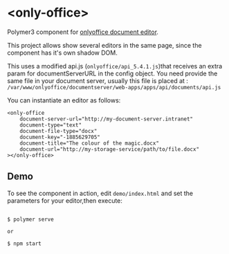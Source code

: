 
  

# \<only-office\>

  

Polymer3 component for [onlyoffice document editor](https://www.onlyoffice.com/es/document-editor.aspx).

This project allows show several editors in the same page, since the component has it's own shadow DOM.

This uses a modified api.js (``onlyoffice/api_5.4.1.js``)that receives an extra param for documentServerURL in the config object.
You need provide the same file in your document server,
usually this file is placed at : 
``/var/www/onlyoffice/documentserver/web-apps/apps/api/documents/api.js``

  

You can instantiate an editor as follows:
```
<only-office
	document-server-url="http://my-document-server.intranet"
	document-type="text"
	document-file-type="docx"
	document-key="-1885629705"
	document-title="The colour of the magic.docx"
	document-url="http://my-storage-service/path/to/file.docx"
></only-office>
```

## Demo
To see the component in action, edit ``demo/index.html`` and set the parameters for your editor,then execute:

```

$ polymer serve

or

$ npm start

```
